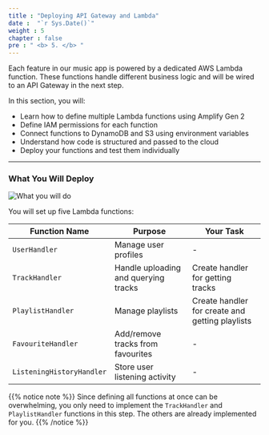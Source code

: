 ```yaml
---
title : "Deploying API Gateway and Lambda"
date :  "`r Sys.Date()`" 
weight : 5 
chapter : false
pre : " <b> 5. </b> "
---
```

Each feature in our music app is powered by a dedicated AWS Lambda function. These functions handle different business logic and will be wired to an API Gateway in the next step.


In this section, you will:

- Learn how to define multiple Lambda functions using Amplify Gen 2
- Define IAM permissions for each function
- Connect functions to DynamoDB and S3 using environment variables
- Understand how code is structured and passed to the cloud
- Deploy your functions and test them individually

---

### What You Will Deploy

![What you will do](/images/5.api/what-you-will-do.png)

You will set up five Lambda functions:

| Function Name             | Purpose                              | Your Task                                       |
| ------------------------- | ------------------------------------ | ----------------------------------------------- |
| `UserHandler`             | Manage user profiles                 | -                                               |
| `TrackHandler`            | Handle uploading and querying tracks | Create handler for getting tracks               |
| `PlaylistHandler`         | Manage playlists                     | Create handler for create and getting playlists |
| `FavouriteHandler`        | Add/remove tracks from favourites    | -                                               |
| `ListeningHistoryHandler` | Store user listening activity        | -                                               |

{{% notice note %}}
Since defining all functions at once can be overwhelming, you only need to implement the `TrackHandler` and `PlaylistHandler` functions in this step. The others are already implemented for you.
{{% /notice %}}